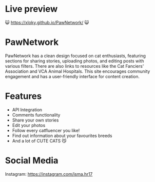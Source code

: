 
# Live preview
😺 https://xloky.github.io/PawNetwork/ 😺
# PawNetwork
PawNetwork has a clean design focused on cat enthusiasts, featuring sections for sharing stories, uploading photos, and editing posts with various filters. There are also links to resources like the Cat Fanciers' Association and VCA Animal Hospitals. This site encourages community engagement and has a user-friendly interface for content creation.
# Features
- API Integration
- Comments functionality
- Share your own stories
- Edit your photos
- Follow every catfluencer you like!
- Find out information about your favourites breeds
- And a lot of CUTE CATS 😼
# Social Media
Instagram: https://instagram.com/isma.hr17
